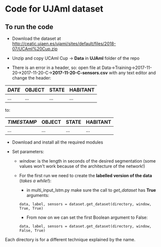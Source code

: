 # Code for UJAml dataset

## To run the code

- Download the dataset at http://ceatic.ujaen.es/ujami/sites/default/files/2018-07/UCAmI%20Cup.zip

- Unzip and copy UCAml Cup &rarr; **Data** in **UJAml** folder of the repo

- There is an error in a header, so: open file at Data&rarr;Training->2017-11-20->2017-11-20-C->**2017-11-20-C-sensors.csv** with any text editor and change the header:

 *DATE* | OBJECT | STATE | HABITANT          
--- | --- | --- | ---                                            
... | ... | ... | ...                         

to:

*TIMESTAMP* | OBJECT | STATE | HABITANT          
--- | --- | --- | ---                                            
... | ... | ... | ...           


- Download and install all the required modules

- Set parameters:

 	- *window*: is the length in seconds of the desired segmentation (some values won't work because of the architecture of the network!)

	- For the first run we need to create the **labelled version of the data** (*takes a while!*):
		- in multi_input_lstm.py make sure the call to *get_dataset* has **True** arguments:
		
		`data, label, sensors = dataset.get_dataset(directory, window, True, True)`

        - From now on we can set the first Boolean argument to False:
	
		`data, label, sensors = dataset.get_dataset(directory, window, False, True)`

Each directory is for a different technique explained by the name.

